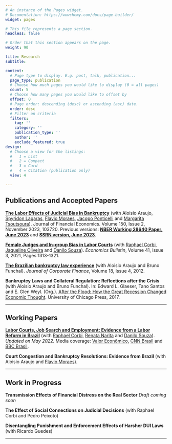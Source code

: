 ```yaml
---
# An instance of the Pages widget.
# Documentation: https://wowchemy.com/docs/page-builder/
widget: pages

# This file represents a page section.
headless: false

# Order that this section appears on the page.
weight: 90

title: Research
subtitle: 

content:
  # Page type to display. E.g. post, talk, publication...
  page_type: publication
  # Choose how much pages you would like to display (0 = all pages)
  count: 5
  # Choose how many pages you would like to offset by
  offset: 0
  # Page order: descending (desc) or ascending (asc) date.
  order: desc
  # Filter on criteria
  filters:
    tag: ''
    category: ''
    publication_type: ''
    author: ''
    exclude_featured: true
design:
  # Choose a view for the listings:
  #   1 = List
  #   2 = Compact
  #   3 = Card
  #   4 = Citation (publication only)
  view: 4

---
```


## Publications and Accepted Papers

**[The Labor Effects of Judicial Bias in Bankruptcy](https://doi.org/10.1016/j.jfineco.2023.103720)** (with Aloisio Araujo, [Spyridon Lagaras](https://sites.google.com/view/spyridonlagaras/home/), [Flavio Moraes](https://flafmoraes.wixsite.com/fmoraes), [Jacopo Ponticelli](https://www.kellogg.northwestern.edu/faculty/ponticelli/) and [Margarita Tsoutsoura](http://tsoutsoura.com/)). Journal of Financial Economics. Volume 150, Issue 2, November 2023, 103720. Previous versions: **[NBER Working 28640 Paper, June 2023](https://www.nber.org/papers/w28640)** and **[SSRN version, June 2023](https://papers.ssrn.com/sol3/papers.cfm?abstract_id=3757117)**.

**[Female Judges and In-group Bias in Labor Courts](http://www.accessecon.com/Pubs/EB/2021/Volume41/EB-21-V41-I3-P111.pdf)** (with [Raphael Corbi](https://sites.google.com/site/raphaelcorbi/), [Jaqueline Oliveira](https://sites.google.com/site/jaquemdeoliveira/) and [Danilo Souza](https://sites.google.com/view/dpsouza/home)). *Economics Bulletin*, Volume 41, Issue 3, 2021, Pages 1313-1321.

**[The Brazilian bankruptcy law experience](https://doi.org/10.1016/j.jcorpfin.2012.03.001)** (with Aloisio Araujo and Bruno Funchal). *Journal of Corporate Finance*, Volume 18, Issue 4, 2012.

**Bankruptcy Laws and Collateral Regulation: Reflections after the Crisis** (with Aloisio Araujo and Bruno Funchal). In: Edward L. Glaeser, Tano Santos and E. Glen Weyl. (Org.). [After the Flood: How the Great Recession Changed Economic Thought](https://press.uchicago.edu/ucp/books/book/chicago/A/bo25581539.html). University of Chicago Press, 2017.

---

## Working Papers

**[Labor Courts, Job Search and Employment: Evidence from a Labor Reform in Brazil](http://dx.doi.org/10.2139/ssrn.4121304)** (with [Raphael Corbi](https://sites.google.com/site/raphaelcorbi/), [Renata Narita](https://sites.google.com/site/renatanarita/) and [Danilo Souza](https://sites.google.com/view/dpsouza/home)). *Updated on May 2022.* Media coverage: [Valor Econômico](https://valor.globo.com/brasil/noticia/2022/05/04/regra-da-reforma-trabalhista-reduziu-desemprego-em-17-ponto-diz-estudo.ghtml), [CNN Brasil](https://www.cnnbrasil.com.br/business/estudo-aponta-regra-da-reforma-trabalhista-gerou-17-milhao-de-vagas-de-trabalho/) and [BBC Brasil](https://www.bbc.com/portuguese/brasil-61442663).

**Court Congestion and Bankruptcy Resolutions: Evidence from Brazil** (with Aloisio Araujo and [Flavio Moraes](https://flafmoraes.wixsite.com/fmoraes)).

---

## Work in Progress

**Transmission Effects of Financial Distress on the Real Sector** *Draft coming soon*

**The Effect of Social Connections on Judicial Decisions** (with Raphael Corbi and Pedro Peixoto)

**Disentangling Punishment and Enforcement Effects of Harsher DUI Laws** (with Ricardo Guedes)

****




